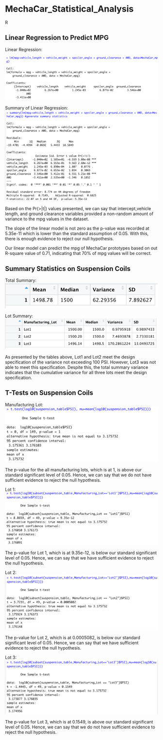 # MechaCar_Statistical_Analysis
R

## Linear Regression to Predict MPG
Linear Regression: 

![Linear Regression Image](https://github.com/patrickryanpo/MechaCar_Statistical_Analysis/blob/main/Resources/LM.png)

Summary of Linear Regression:
![Summary of Linear Regression](https://github.com/patrickryanpo/MechaCar_Statistical_Analysis/blob/main/Resources/LM_Summary.png)

Based on the Pr(>|t|) values presented, we can say that intercept,vehicle length, and ground clearance variables provided a non-random amount of variance to the mpg values in the dataset. 

The slope of the linear model is not zero as the p-value was recorded at 5.35e-11 which is lower than the standard assumption of 0.05. With this, there is enough evidence to reject our null hypothesis. 

Our linear model can predict the mpg of MechaCar prototypes based on out R-square value of 0.71, indicating that 70% of mpg values will be correct.

## Summary Statistics on Suspension Coils

Total Summary:
![total summary](https://github.com/patrickryanpo/MechaCar_Statistical_Analysis/blob/main/Resources/total_summary.png)

Lot Summary:
![Lot Summary](https://github.com/patrickryanpo/MechaCar_Statistical_Analysis/blob/main/Resources/lot_summary.png)

As presented by the tables above, Lot1 and Lot2 meet the design specification of the variance not exceeding 100 PSI. However, Lot3 was not able to meet this specification. Despite this, the total summary variance indicates that the cumulative variance for all three lots meet the design specification. 

## T-Tests on Suspension Coils

Manufacturing Lot:
![Manufacturing Lot](https://github.com/patrickryanpo/MechaCar_Statistical_Analysis/blob/main/Resources/ttest_ManufLot.png)

The p-value for the all manufacturing lots, which is at 1, is above our standard significant level of 0.05. Hence, we can say that we do not have sufficient evidence to reject the null hypothesis. 

Lot 1:
![Lot1](https://github.com/patrickryanpo/MechaCar_Statistical_Analysis/blob/main/Resources/ttest_lot1.png)

The p-value for Lot 1, which is at 9.35e-12, is below our standard significant level of 0.05. Hence, we can say that we have sufficient evidence to reject the null hypothesis. 

Lot 2: 
![Lot2](https://github.com/patrickryanpo/MechaCar_Statistical_Analysis/blob/main/Resources/ttest_lot2.png)

The p-value for Lot 2, which is at 0.0005082, is below our standard significant level of 0.05. Hence, we can say that we have sufficient evidence to reject the null hypothesis. 

Lot 3: 
![Lot3](https://github.com/patrickryanpo/MechaCar_Statistical_Analysis/blob/main/Resources/ttest_lot3.png)

The p-value for Lot 3, which is at 0.1549, is above our standard significant level of 0.05. Hence, we can say that we do not have sufficient evidence to reject the null hypothesis. 
